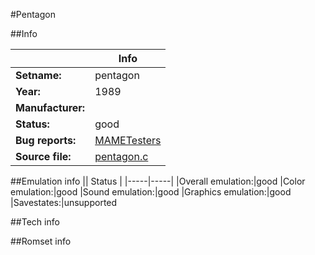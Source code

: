 #Pentagon

##Info

||Info|
|-----|-----|
|**Setname:**|pentagon
|**Year:**|1989
|**Manufacturer:**|<unknown>
|**Status:**|good
|**Bug reports:**|[MAMETesters](http://mametesters.org/view_all_set.php?type=1&temporary=y&search=pentagon.c)
|**Source file:**|[pentagon.c](https://github.com/mamedev/mame/blob/master/src/mess/drivers/pentagon.c)

##Emulation info
|| Status |
|-----|-----|
|Overall emulation:|good
|Color emulation:|good
|Sound emulation:|good
|Graphics emulation:|good
|Savestates:|unsupported

##Tech info

##Romset info

<!--- START OF EDITED COMMENT DO NOT TOUCH TEXT ABOVE-->
